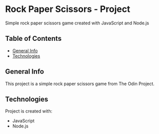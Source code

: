 # Rock Paper Scissors - Project

Simple rock paper scissors game created with JavaScript and Node.js

## Table of Contents
* [General Info](#general-info)
* [Technologies](#technologies)

## General Info
This project is a simple rock paper scissors game from The Odin Project.

## Technologies
Project is created with:
* JavaScript
* Node.js